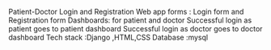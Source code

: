 Patient-Doctor Login and Registration Web app 
forms : Login form and Registration form
Dashboards: for patient and doctor
Successful login as patient goes to patient dashboard
Successful login as doctor goes to doctor dashboard
Tech stack :Django ,HTML,CSS 
Database :mysql 
